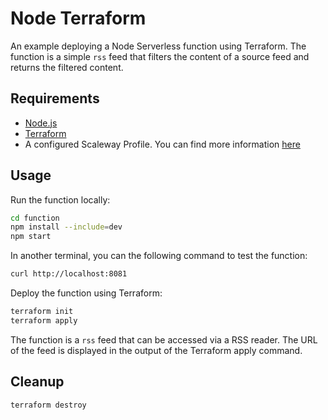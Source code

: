 # Node Terraform

An example deploying a Node Serverless function using Terraform. The function is a simple `rss` feed that filters the content of a source feed and returns the filtered content.

## Requirements

- [Node.js](https://nodejs.org/en/download/)
- [Terraform](https://learn.hashicorp.com/terraform/getting-started/install.html)
- A configured Scaleway Profile. You can find more information [here](https://www.scaleway.com/en/docs/developer-tools/terraform/reference-content/scaleway-configuration-file/#how-to-set-up-the-configuration-file)

## Usage

Run the function locally:

```bash
cd function
npm install --include=dev
npm start
```

In another terminal, you can the following command to test the function:

```bash
curl http://localhost:8081
```

Deploy the function using Terraform:

```bash
terraform init
terraform apply
```

The function is a `rss` feed that can be accessed via a RSS reader. The URL of the feed is displayed in the output of the Terraform apply command.

## Cleanup

```bash
terraform destroy
```
